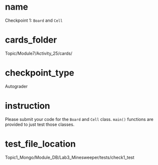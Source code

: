 # name
Checkpoint 1: `Board` and `Cell` 

# cards_folder
Topic/Module7/Activity_25/cards/

# checkpoint_type
Autograder

# instruction
Please submit your code for the `Board` and `Cell` class. `main()` functions are provided to just test those classes. 

# test_file_location
Topic1_Mongo/Module_DB/Lab3_Minesweeper/tests/check1_test